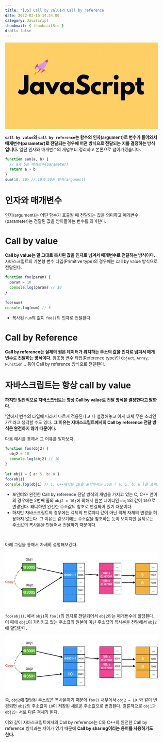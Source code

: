 ```yaml
---
title: '[JS] Call by value와 Call by reference'
date: 2022-02-16 14:54:00
category: JavaScript
thumbnail: { thumbnailSrc }
draft: false
---
```


![](./images/thumbNail.gif)

**`call by value`와 `call by reference`는 함수의 인자(argument)로 변수가 들어와서 매개변수(parameter)로 전달되는 경우에 어떤 방식으로 전달되는 지를 결정하는 방식입니다.** 일단 인자와 매개변수의 개념부터 정리하고 본론으로 넘어가겠습니다.

```js
function sum(a, b) {
  // a과 b는 매개변수(parameter)
  return a + b
}
sum(10, 20) // 10과 20은 인자(argument)
```

# 인자와 매개변수

인자(argument)는 어떤 함수가 호출될 때 전달되는 값을 의미하고 매개변수(parameter)는 전달된 값을 받아들이는 변수를 의미한다.

# Call by value

**Call by value는 말 그대로 복사된 값을 인자로 넘겨서 매개변수로 전달하는 방식이다.** 자바스크립트의 기본형 변수 타입(Primitive type)의 경우에는 call by value 방식으로 전달된다.

```js
function foo(param) {
  param = 10
  console.log(param) // 10
}

foo(num)
console.log(num) // 5
```

- 복사된 `num`의 값이 `foo()`의 인자로 전달된다.

# Call by Reference

**Call by reference는 실제의 원본 데이터가 위치하는 주소의 값을 인자로 넘겨서 매개변수로 전달하는 방식이다.** 참조형 변수 타입(Reference type)인 `Object`, `Array`, `Function`... 등이 Call by reference 방식으로 전달된다.

# 자바스크립트는 항상 call by value

**하지만 일반적으로 자바스크립트는 항상 Call by value로 전달 방식을 결정한다고 말한다.**

'앞에서 변수의 타입에 따라서 다르게 적용된다고 다 설명해놓고 이게 대체 무슨 소리인가?'라고 생각할 수도 있다. **그 이유는 자바스크립트에서의 Call by reference 전달 방식은 완전하지 않기 때문이다.**

다음 예시를 통해서 그 이유를 알아보자.

```js
function foo(obj2) {
  obj2 = 10
  console.log(obj2) // 10
}

let obj1 = { a: 5, b: 8 }
foo(obj1)
console.log(obj1) // C, C++에서는 10을 출력하지만 JS는 { a: 5, b: 8 }을 출력!!
```

- 포인터와 완전한 Call by reference 전달 방식의 개념을 가지고 있는 C, C++ 언어의 경우에는 2번째 줄의 `obj2 = 10;`에 의해서 원본 데이터인 `obj1`의 값이 `10`으로 변경된다. 왜냐하면 완전한 주소값의 참조로 연결되어 있기 때문이다.
- 하지만 자바스크립트의 경우에는 객체의 프로퍼티 값이 아닌 객체 자체의 변경을 허용하지 않는다. 그 이유는 겉보기에는 주소값을 참조하는 듯이 보이지만 실제로는 주소값의 복사본을 만들어서 전달하기 때문이다.

<br/>

아래 그림을 통해서 자세히 설명해보겠다.

![그림1. call by reference - 1](./images/callby-value-reference-01.png)

`foo(obj1);`에서 `obj1`이 `foo()`의 인자로 전달되어서 `obj2`라는 매개변수에 할당된다. 이 때에 `obj1`이 가리키고 있는 주소값의 원본이 아닌 주소값의 복사본을 전달해서 `obj2`에 할당한다.

![그림2. call by reerence - 2](./images/callby-value-reference-02.png)

즉, `obj2`에 할당된 주소값은 복사본이기 때문에 `foo()` 내부에서 `obj2 = 10;`와 같이 변경되면 `obj2`의 주소값이 `10`이 저장된 새로운 주소값으로 변경된다. 결론적으로 `obj1`과 `obj2`는 서로 다른 객체가 된다.

이와 같이 자바스크립트에서의 Call by reference는 C와 C++의 완전한 Call by reference 방식과는 차이가 있기 때문에 **Call by sharing이라는 용어를 사용하기도 한다.**

<br/>
